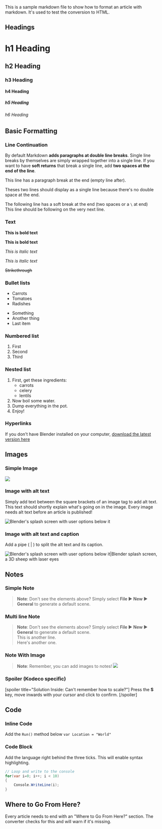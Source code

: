 This is a sample markdown file to show how to format an article with markdown. It's used to test the conversion to HTML. 

## Headings

# h1 Heading
## h2 Heading
### h3 Heading
#### h4 Heading
##### h5 Heading
###### h6 Heading

## Basic Formatting

### Line Continuation

By default Markdown **adds paragraphs at double line breaks**. Single line breaks by themselves are simply wrapped together into a single line. If you want to have **soft returns** that break a single line, add **two spaces at the end of the line**.

This line has a paragraph break at the end (empty line after).

Theses two lines should display as a single
line because there's no double space at the end.

The following line has a soft break at the end (two spaces or a `\` at end)  
This line should be following on the very next line.

### Text

**This is bold text**

__This is bold text__

*This is italic text*

_This is italic text_

~~Strikethrough~~

### Bullet lists

* Carrots
* Tomatoes
* Radishes

- Something
- Another thing
- Last item

### Numbered list

1. First
2. Second
3. Third

### Nested list

1. First, get these ingredients:
      * carrots
      * celery
      * lentils
2. Now boil some water.
3. Dump everything in the pot.
4. Enjoy!

### Hyperlinks

 If you don't have Blender installed on your computer, [download the latest version here](http://www.blender.org/download/get-blender/)

## Images

### Simple Image

![](images/Test.png)

### Image with alt text

Simply add text between the square brackets of an image tag to add alt text. This text should shortly explain what's going on in the image. Every image needs alt text before an article is published!

![Blender's splash screen with user options below it](images/Test.png)

### Image with alt text and caption

Add a pipe ( | ) to split the alt text and its caption.

![Blender's splash screen with user options below it|Blender splash screen, a 3D sheep with laser eyes](images/Test.png)

## Notes

### Simple Note

>**Note**: Don't see the elements above? Simply select **File ► New ► General** to generate a default scene.

### Multi line Note

>**Note**: Don't see the elements above? Simply select **File ► New ► General** to generate a default scene.  
>This is another line.  
>Here's another one.

### Note With Image

>**Note**: Remember, you can add images to notes! 
>![](images/Test.png)

### Spoiler (Kodeco specific)

[spoiler title="Solution Inside: Can't remember how to scale?"]
Press the **S** key, move inwards with your cursor and click to confirm.
[/spoiler]

## Code

### Inline Code

Add the `Run()` method below `var Location = "World"`

### Code Block

Add the language right behind the three ticks. This will enable syntax highlighting.

```csharp
// Loop and write to the console
for(var i=0; i++; i < 10)
{
    Console.WriteLine(i);
}
```

## Where to Go From Here?

Every article needs to end with an "Where to Go From Here?" section. The converter checks for this and will warn if it's missing.